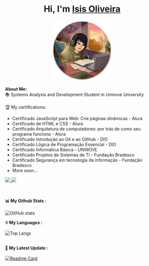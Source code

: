 # <h1 align="center">Hi, I'm <a href="https://github.com/isisoliveira">Isis Oliveira<a></h1>
    
<p align="center">
    <img width="200" src="https://github.com/isisoliveira/isisoliveira/blob/93486d72adc4a03e702cadd46fb38473db7a358c/studying%20(1).png">
</p>

<div>
<strong>About Me:</strong><br>
📚 Systems Analysis and Development Student in Uninove University<br><br>
🏆 My certifications: 
<ul> 
    <li>Certificado JavaScript para Web: Crie páginas dinâmicas - Alura</li>
    <li>Certificado de HTML e CSS - Alura</li>
    <li>Certificado Arquitetura de computadores: por trás de como seu programa funciona - Alura</li>
    <li>Certificado Introdução ao Git e ao GitHub - DIO</li>
    <li>Certificado Lógica de Programação Essencial - DIO</li>
    <li>Certificado Informática Básica - UNINOVE</li>
    <li>Certificado Projetos de Sistemas de TI - Fundação Bradesco
    <li>Certificado Segurança em tecnologia da informação - Fundação Bradesco</li>
    <li>More soon...</li> 
</ul>
<a href="mailto:contato.isisoliveira@gmail.com"><img src="https://img.shields.io/badge/Gmail-D14836?style=for-the-badge&logo=gmail&logoColor=white"</a>
<a href="https://www.linkedin.com/in/oliveiraisis/"><img src="https://img.shields.io/badge/LinkedIn-0077B5?style=for-the-badge&logo=linkedin&logoColor=white"></a><br><br><br>

<strong>📊 My Github Stats :</strong><br><br>
![GitHub stats](https://github-readme-stats.vercel.app/api?username=isisoliveira&show_icons=true&theme=tokyonight)
<br>

<strong>💡 My Languages :</strong><br><br>
![Top Langs](https://github-readme-stats.vercel.app/api/top-langs/?username=isisoliveira&langs_count_private=true&theme=radical&card_width=445&layout=compact)<br><br>

<strong>🚀 My Latest Update :</strong><br><br>
[![Readme Card](https://github-readme-stats.vercel.app/api/pin/?username=isisoliveira&repo=isisoliveira&theme=radical)](https://github.com/isisoliveira/isisoliveira)
</div>

